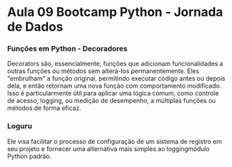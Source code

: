 # Aula 09 Bootcamp Python - Jornada de Dados

### Funções em Python - Decoradores

Decorators são, essencialmente, funções que adicionam funcionalidades a outras funções ou métodos sem alterá-los permanentemente. Eles "embrulham" a função original, permitindo executar código antes ou depois dela, e então retornam uma nova função com comportamento modificado. Isso é particularmente útil para aplicar uma lógica comum, como controle de acesso, logging, ou medição de desempenho, a múltiplas funções ou métodos de forma eficaz.

### Loguru
Ele visa facilitar o processo de configuração de um sistema de registro em seu projeto e fornecer uma alternativa mais simples ao loggingmódulo Python padrão.